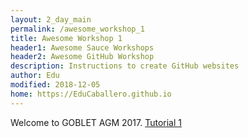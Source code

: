 ```yaml
---
layout: 2_day_main
permalink: /awesome_workshop_1
title: Awesome Workshop 1
header1: Awesome Sauce Workshops
header2: Awesome GitHub Workshop
description: Instructions to create GitHub websites
author: Edu
modified: 2018-12-05
home: https://EduCaballero.github.io
---
```

Welcome to GOBLET AGM 2017.
[Tutorial 1](<https://EduCaballero.github.io/awesome_workshop_1>)

